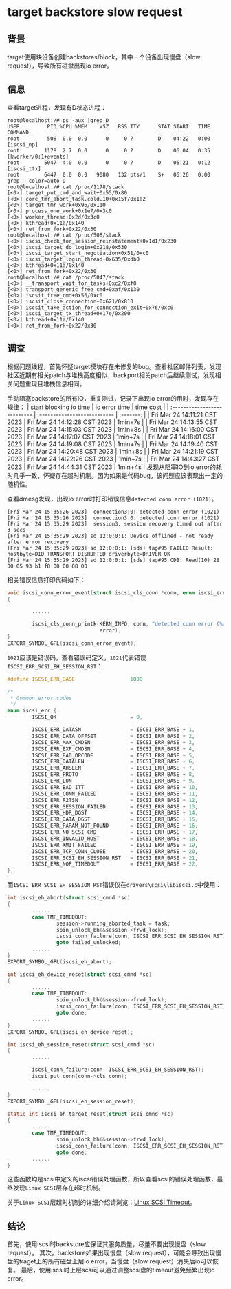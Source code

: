 target backstore slow request
=============================

背景
----

target使用块设备创建backstores/block，其中一个设备出现慢盘（slow request），导致所有磁盘出现io error。

信息
----

查看target进程，发现有D状态进程：

```shell
root@localhost:/# ps -aux |grep D
USER         PID %CPU %MEM    VSZ   RSS TTY      STAT START   TIME COMMAND
root         508  0.0  0.0      0     0 ?        D    04:22   0:00 [iscsi_np]
root        1178  2.7  0.0      0     0 ?        D    06:04   0:35 [kworker/0:1+events]
root        5047  4.0  0.0      0     0 ?        D    06:21   0:12 [iscsi_ttx]
root        6447  0.0  0.0   9080   132 pts/1    S+   06:26   0:00 grep --color=auto D
root@localhost:/# cat /proc/1178/stack
[<0>] target_put_cmd_and_wait+0x55/0x80
[<0>] core_tmr_abort_task.cold.10+0x15f/0x1a2
[<0>] target_tmr_work+0x96/0x110
[<0>] process_one_work+0x1e7/0x3c0
[<0>] worker_thread+0x2d/0x3c0
[<0>] kthread+0x11a/0x140
[<0>] ret_from_fork+0x22/0x30
root@localhost:/# cat /proc/508/stack
[<0>] iscsi_check_for_session_reinstatement+0x1d1/0x230
[<0>] iscsi_target_do_login+0x218/0x530
[<0>] iscsi_target_start_negotiation+0x51/0xc0
[<0>] iscsi_target_login_thread+0x635/0xdb0
[<0>] kthread+0x11a/0x140
[<0>] ret_from_fork+0x22/0x30
root@localhost:/# cat /proc/5047/stack
[<0>] __transport_wait_for_tasks+0xc2/0xf0
[<0>] transport_generic_free_cmd+0xaf/0x130
[<0>] iscsit_free_cmd+0x56/0xc0
[<0>] iscsit_close_connection+0x621/0x810
[<0>] iscsit_take_action_for_connection_exit+0x76/0xc0
[<0>] iscsi_target_tx_thread+0x17e/0x200
[<0>] kthread+0x11a/0x140
[<0>] ret_from_fork+0x22/0x30
```

调查
----

根据问题线程，首先怀疑target模块存在未修复的bug。查看社区邮件列表，发现社区近期有相关patch与堆栈高度相似，backport相关patch后继续测试，发现相关问题重现且堆栈信息相同。

手动阻塞backstore的所有IO，重复测试，记录下出现io error的用时，发现存在规律：
| start blocking io time       | io error time                | time cost |
| :--------------------------- | :--------------------------- | :-------: |
| Fri Mar 24 14:11:21 CST 2023 | Fri Mar 24 14:12:28 CST 2023 |  1min+7s  |
| Fri Mar 24 14:13:55 CST 2023 | Fri Mar 24 14:15:03 CST 2023 |  1min+8s  |
| Fri Mar 24 14:16:00 CST 2023 | Fri Mar 24 14:17:07 CST 2023 |  1min+7s  |
| Fri Mar 24 14:18:01 CST 2023 | Fri Mar 24 14:19:08 CST 2023 |  1min+7s  |
| Fri Mar 24 14:19:40 CST 2023 | Fri Mar 24 14:20:48 CST 2023 |  1min+8s  |
| Fri Mar 24 14:21:19 CST 2023 | Fri Mar 24 14:22:26 CST 2023 |  1min+7s  |
| Fri Mar 24 14:43:27 CST 2023 | Fri Mar 24 14:44:31 CST 2023 |  1min+4s  |
发现从阻塞IO到io error的耗时几乎一致，怀疑存在超时机制。因为如果是代码bug，该问题应该表现出一定的随机性。

查看dmesg发现，出现io error时打印错误信息`detected conn error (1021)`。

```text
[Fri Mar 24 15:35:26 2023]  connection3:0: detected conn error (1021)
[Fri Mar 24 15:35:26 2023]  connection3:0: detected conn error (1021)
[Fri Mar 24 15:35:29 2023]  session3: session recovery timed out after 3 secs
[Fri Mar 24 15:35:29 2023] sd 12:0:0:1: Device offlined - not ready after error recovery
[Fri Mar 24 15:35:29 2023] sd 12:0:0:1: [sds] tag#95 FAILED Result: hostbyte=DID_TRANSPORT_DISRUPTED driverbyte=DRIVER_OK
[Fri Mar 24 15:35:29 2023] sd 12:0:0:1: [sds] tag#95 CDB: Read(10) 28 00 05 93 b1 f8 00 00 08 00
```

相关错误信息打印代码如下：

```C drivers\scsi\scsi_transport_iscsi.c:iscsi_conn_error_event
void iscsi_conn_error_event(struct iscsi_cls_conn *conn, enum iscsi_err error)
{

        ......

        iscsi_cls_conn_printk(KERN_INFO, conn, "detected conn error (%d)\n",
                              error);
}
EXPORT_SYMBOL_GPL(iscsi_conn_error_event);
```

`1021`应该是错误码，查看错误码定义，`1021`代表错误`ISCSI_ERR_SCSI_EH_SESSION_RST`：

```C include\scsi\iscsi_if.h:iscsi_err
#define ISCSI_ERR_BASE                  1000

/*
 * Common error codes
 */
enum iscsi_err {
        ISCSI_OK                        = 0,

        ISCSI_ERR_DATASN                = ISCSI_ERR_BASE + 1,
        ISCSI_ERR_DATA_OFFSET           = ISCSI_ERR_BASE + 2,
        ISCSI_ERR_MAX_CMDSN             = ISCSI_ERR_BASE + 3,
        ISCSI_ERR_EXP_CMDSN             = ISCSI_ERR_BASE + 4,
        ISCSI_ERR_BAD_OPCODE            = ISCSI_ERR_BASE + 5,
        ISCSI_ERR_DATALEN               = ISCSI_ERR_BASE + 6,
        ISCSI_ERR_AHSLEN                = ISCSI_ERR_BASE + 7,
        ISCSI_ERR_PROTO                 = ISCSI_ERR_BASE + 8,
        ISCSI_ERR_LUN                   = ISCSI_ERR_BASE + 9,
        ISCSI_ERR_BAD_ITT               = ISCSI_ERR_BASE + 10,
        ISCSI_ERR_CONN_FAILED           = ISCSI_ERR_BASE + 11,
        ISCSI_ERR_R2TSN                 = ISCSI_ERR_BASE + 12,
        ISCSI_ERR_SESSION_FAILED        = ISCSI_ERR_BASE + 13,
        ISCSI_ERR_HDR_DGST              = ISCSI_ERR_BASE + 14,
        ISCSI_ERR_DATA_DGST             = ISCSI_ERR_BASE + 15,
        ISCSI_ERR_PARAM_NOT_FOUND       = ISCSI_ERR_BASE + 16,
        ISCSI_ERR_NO_SCSI_CMD           = ISCSI_ERR_BASE + 17,
        ISCSI_ERR_INVALID_HOST          = ISCSI_ERR_BASE + 18,
        ISCSI_ERR_XMIT_FAILED           = ISCSI_ERR_BASE + 19,
        ISCSI_ERR_TCP_CONN_CLOSE        = ISCSI_ERR_BASE + 20,
        ISCSI_ERR_SCSI_EH_SESSION_RST   = ISCSI_ERR_BASE + 21,
        ISCSI_ERR_NOP_TIMEDOUT          = ISCSI_ERR_BASE + 22,
};
```

而`ISCSI_ERR_SCSI_EH_SESSION_RST`错误仅在`drivers\scsi\libiscsi.c`中使用：

```C drivers\scsi\libiscsi.c:iscsi_eh_abort
int iscsi_eh_abort(struct scsi_cmnd *sc)
{
        ......
        case TMF_TIMEDOUT:
                session->running_aborted_task = task;
                spin_unlock_bh(&session->frwd_lock);
                iscsi_conn_failure(conn, ISCSI_ERR_SCSI_EH_SESSION_RST);
                goto failed_unlocked;
        ......
}
EXPORT_SYMBOL_GPL(iscsi_eh_abort);
```

```C drivers\scsi\libiscsi.c:iscsi_eh_device_reset
int iscsi_eh_device_reset(struct scsi_cmnd *sc)
{
        ......
        case TMF_TIMEDOUT:
                spin_unlock_bh(&session->frwd_lock);
                iscsi_conn_failure(conn, ISCSI_ERR_SCSI_EH_SESSION_RST);
                goto done;
        ......
}
EXPORT_SYMBOL_GPL(iscsi_eh_device_reset);
```

```C drivers\scsi\libiscsi.c:iscsi_eh_session_reset
int iscsi_eh_session_reset(struct scsi_cmnd *sc)
{
        ......

        iscsi_conn_failure(conn, ISCSI_ERR_SCSI_EH_SESSION_RST);
        iscsi_put_conn(conn->cls_conn);

        ......
}
EXPORT_SYMBOL_GPL(iscsi_eh_session_reset);
```

```C drivers\scsi\libiscsi.c:iscsi_eh_target_reset
static int iscsi_eh_target_reset(struct scsi_cmnd *sc)
{
        ......
        case TMF_TIMEDOUT:
                spin_unlock_bh(&session->frwd_lock);
                iscsi_conn_failure(conn, ISCSI_ERR_SCSI_EH_SESSION_RST);
                goto done;
        ......
}
```

这些函数均是scsi中定义的iscsi错误处理函数，所以查看scsi的错误处理函数，最终发现`Linux SCSI`层存在超时机制。

关于`Linux SCSI`层超时机制的详细介绍请浏览：[Linux SCSI Timeout](../../linux/driver/scsi/linux_scsi_timeout.md)。

结论
----

首先，使用iscsi时backstore应保证其服务质量，尽量不要出现慢盘（slow request）。
其次，backstore如果出现慢盘（slow request），可能会导致出现慢盘的traget上的所有磁盘上层io error，当慢盘（slow request）消失后io可以恢复。
最后，使用iscsi时上层scsi可以通过调整scsi盘的timeout避免频繁出现io error。
